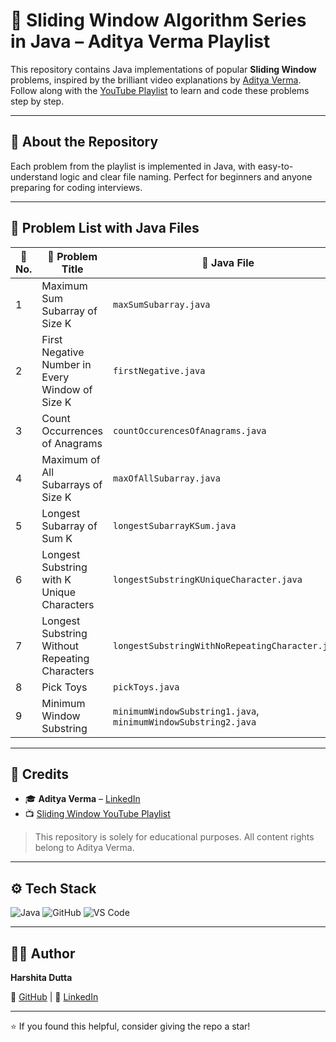 # 🚪 Sliding Window Algorithm Series in Java – Aditya Verma Playlist

This repository contains Java implementations of popular **Sliding Window** problems, inspired by the brilliant video explanations by [Aditya Verma](https://www.linkedin.com/in/adityaverma1999/). Follow along with the [YouTube Playlist](https://youtube.com/playlist?list=PL_z_8CaSLPWeM8BDJmIYDaoQ5zuwyxnfj) to learn and code these problems step by step.

---

## 📌 About the Repository

Each problem from the playlist is implemented in Java, with easy-to-understand logic and clear file naming. Perfect for beginners and anyone preparing for coding interviews.

---

## 🧠 Problem List with Java Files

| 🔢 No. | 📌 Problem Title | 📁 Java File |
|-------|------------------|--------------|
| 1 | Maximum Sum Subarray of Size K | `maxSumSubarray.java` |
| 2 | First Negative Number in Every Window of Size K | `firstNegative.java` |
| 3 | Count Occurrences of Anagrams | `countOccurencesOfAnagrams.java` |
| 4 | Maximum of All Subarrays of Size K | `maxOfAllSubarray.java` |
| 5 | Longest Subarray of Sum K | `longestSubarrayKSum.java` |
| 6 | Longest Substring with K Unique Characters | `longestSubstringKUniqueCharacter.java` |
| 7 | Longest Substring Without Repeating Characters | `longestSubstringWithNoRepeatingCharacter.java` |
| 8 | Pick Toys | `pickToys.java` |
| 9 | Minimum Window Substring | `minimumWindowSubstring1.java`, `minimumWindowSubstring2.java` |



---

## 🙏 Credits

- 🎓 **Aditya Verma** – [LinkedIn](https://www.linkedin.com/in/adityaverma1999/)
- 📺 [Sliding Window YouTube Playlist](https://youtube.com/playlist?list=PL_z_8CaSLPWeM8BDJmIYDaoQ5zuwyxnfj)

> This repository is solely for educational purposes. All content rights belong to Aditya Verma.

---

## ⚙️ Tech Stack

![Java](https://img.shields.io/badge/Java-ED8B00?style=for-the-badge&logo=java&logoColor=white)
![GitHub](https://img.shields.io/badge/GitHub-121013?style=for-the-badge&logo=github&logoColor=white)
![VS Code](https://img.shields.io/badge/VS%20Code-007ACC?style=for-the-badge&logo=visual-studio-code&logoColor=white)

---

## 👩‍💻 Author

**Harshita Dutta**  
  
🔗 [GitHub](https://github.com/harshita-d12) | 💼 [LinkedIn](https://www.linkedin.com/in/harshitadutta/)

---

⭐ If you found this helpful, consider giving the repo a star!
